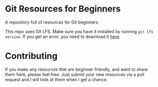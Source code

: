 # Git Resources for Beginners
A repository full of resources for Git beginners

This repo uses Git LFS. Make sure you have it installed by running `git lfs version`. If you get an error, you need to download it [here](https://git-lfs.github.com/).

# Contributing

If you make any resources that are beginner friendly, and want to share them here, please feel free. Just submit your new resources via a pull request and I will look at them when I get a chance.
